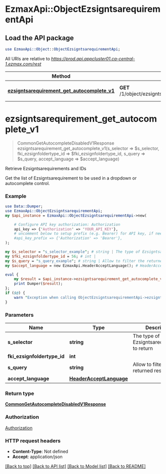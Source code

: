 # EzmaxApi::ObjectEzsigntsarequirementApi

## Load the API package
```perl
use EzmaxApi::Object::ObjectEzsigntsarequirementApi;
```

All URIs are relative to *https://prod.api.appcluster01.ca-central-1.ezmax.com/rest*

Method | HTTP request | Description
------------- | ------------- | -------------
[**ezsigntsarequirement_get_autocomplete_v1**](ObjectEzsigntsarequirementApi.md#ezsigntsarequirement_get_autocomplete_v1) | **GET** /1/object/ezsigntsarequirement/getAutocomplete/{sSelector} | Retrieve Ezsigntsarequirements and IDs


# **ezsigntsarequirement_get_autocomplete_v1**
> CommonGetAutocompleteDisabledV1Response ezsigntsarequirement_get_autocomplete_v1(s_selector => $s_selector, fki_ezsignfoldertype_id => $fki_ezsignfoldertype_id, s_query => $s_query, accept_language => $accept_language)

Retrieve Ezsigntsarequirements and IDs

Get the list of Ezsigntsarequirement to be used in a dropdown or autocomplete control.

### Example
```perl
use Data::Dumper;
use EzmaxApi::ObjectEzsigntsarequirementApi;
my $api_instance = EzmaxApi::ObjectEzsigntsarequirementApi->new(

    # Configure API key authorization: Authorization
    api_key => {'Authorization' => 'YOUR_API_KEY'},
    # uncomment below to setup prefix (e.g. Bearer) for API key, if needed
    #api_key_prefix => {'Authorization' => 'Bearer'},
);

my $s_selector = "s_selector_example"; # string | The type of Ezsigntsarequirements to return
my $fki_ezsignfoldertype_id = 56; # int | 
my $s_query = "s_query_example"; # string | Allow to filter the returned results
my $accept_language = new EzmaxApi.HeaderAcceptLanguage(); # HeaderAcceptLanguage | 

eval {
    my $result = $api_instance->ezsigntsarequirement_get_autocomplete_v1(s_selector => $s_selector, fki_ezsignfoldertype_id => $fki_ezsignfoldertype_id, s_query => $s_query, accept_language => $accept_language);
    print Dumper($result);
};
if ($@) {
    warn "Exception when calling ObjectEzsigntsarequirementApi->ezsigntsarequirement_get_autocomplete_v1: $@\n";
}
```

### Parameters

Name | Type | Description  | Notes
------------- | ------------- | ------------- | -------------
 **s_selector** | **string**| The type of Ezsigntsarequirements to return | 
 **fki_ezsignfoldertype_id** | **int**|  | [optional] 
 **s_query** | **string**| Allow to filter the returned results | [optional] 
 **accept_language** | [**HeaderAcceptLanguage**](.md)|  | [optional] 

### Return type

[**CommonGetAutocompleteDisabledV1Response**](CommonGetAutocompleteDisabledV1Response.md)

### Authorization

[Authorization](../README.md#Authorization)

### HTTP request headers

 - **Content-Type**: Not defined
 - **Accept**: application/json

[[Back to top]](#) [[Back to API list]](../README.md#documentation-for-api-endpoints) [[Back to Model list]](../README.md#documentation-for-models) [[Back to README]](../README.md)

